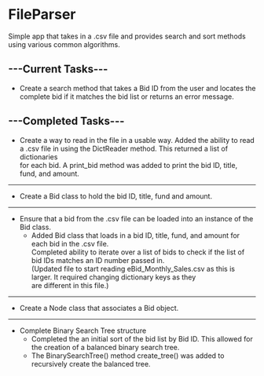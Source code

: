 # FileParser
Simple app that takes in a .csv file and provides search and sort methods using various common algorithms.

## ---Current Tasks---
* Create a search method that takes a Bid ID from the user and locates the complete bid if it matches the bid list or returns an error message.


## ---Completed Tasks---
* Create a way to read in the file in a usable way.
   Added the ability to read a .csv file in using the DictReader method. This returned a list of dictionaries   
   for each bid. A print_bid method was added to print the bid ID, title, fund, and amount.   
 
------------------ 
* Create a Bid class to hold the bid ID, title, fund and amount.

------------------
* Ensure that a bid from the .csv file can be loaded into an instance of the Bid class.
  * Added Bid class that loads in a bid ID, title, fund, and amount for each bid in the .csv file.   
    Completed ability to iterate over a list of bids to check if the list of bid IDs matches an ID number passed in.   
    (Updated file to start reading eBid_Monthly_Sales.csv as this is larger. It required changing dictionary keys as they   
    are different in this file.)   
   
------------------
* Create a Node class that associates a Bid object.

------------------
* Complete Binary Search Tree structure
  * Completed the an initial sort of the bid list by Bid ID. This allowed for the creation of a balanced binary search tree.
  * The BinarySearchTree() method create_tree() was added to recursively create the balanced tree.